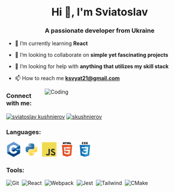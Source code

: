 <h1 align="center">Hi 👋, I'm Sviatoslav</h1>
<h3 align="center">A passionate developer from Ukraine</h3>


- 🌱 I’m currently learning **React**

- 👯 I’m looking to collaborate on **simple yet fascinating projects**

- 🤝 I’m looking for help with **anything that utilizes my skill stack**

- 📫 How to reach me **ksvyat21@gmail.com**

<img align="right" alt="Coding" width="400" src="https://cdn.dribbble.com/users/330915/screenshots/3587000/10_coding_dribbble.gif">

<h3 align="left">Connect with me:</h3>
<p align="left">
<a href="www.linkedin.com/in/sviatoslav-kushnierov-53950726b" target="blank"><img align="center" src="https://raw.githubusercontent.com/rahuldkjain/github-profile-readme-generator/master/src/images/icons/Social/linked-in-alt.svg" alt="sviatoslav kushnierov" height="30" width="40" /></a>
<a href="https://instagram.com/skushnierov" target="blank"><img align="center" src="https://raw.githubusercontent.com/rahuldkjain/github-profile-readme-generator/master/src/images/icons/Social/instagram.svg" alt="skushnierov" height="30" width="40" /></a>
</p>

<h3 align="left">Languages:</h3>
  <div>
  <img src="https://raw.githubusercontent.com/devicons/devicon/master/icons/cplusplus/cplusplus-original.svg" title="CPP" alt="CPP" width="40" height="40"/>&nbsp;
  <img src="https://raw.githubusercontent.com/devicons/devicon/master/icons/python/python-original.svg" title="Python" alt="Python" width="40" height="40"/>&nbsp;
  <img src="https://raw.githubusercontent.com/devicons/devicon/master/icons/javascript/javascript-original.svg" title="JS" alt="JS" width="40" height="40"/>&nbsp;
  <img src="https://raw.githubusercontent.com/devicons/devicon/master/icons/html5/html5-original-wordmark.svg" title="HTML" alt="HTML" width="40" height="40"/>&nbsp;
  <img src="https://raw.githubusercontent.com/devicons/devicon/master/icons/css3/css3-original-wordmark.svg" title="CSS" alt="CSS" width="40" height="40"/>&nbsp;
</div>
  
<h3 align="left">Tools:</h3>
<div>
  <img src="https://www.vectorlogo.zone/logos/git-scm/git-scm-icon.svg" title="Git" alt="Git" width="40" height="40"/>&nbsp;
  <img src="https://www.vectorlogo.zone/logos/reactjs/reactjs-icon.svg" title="React" alt="React" width="40" height="40"/>&nbsp;
  <img src="https://www.vectorlogo.zone/logos/js_webpack/js_webpack-icon.svg" title="Webpack" alt="Webpack" width="40" height="40"/>&nbsp;
  <img src="https://www.vectorlogo.zone/logos/jestjsio/jestjsio-icon.svg" title="Jest" alt="Jest" width="40" height="40"/>&nbsp;
  <img src="https://www.vectorlogo.zone/logos/tailwindcss/tailwindcss-icon.svg" title="Tailwind" alt="Tailwind" width="40" height="40"/>&nbsp;
  <img src="https://www.vectorlogo.zone/logos/cmake/cmake-icon.svg" title="CMake" alt="CMake" width="40" height="40"/>&nbsp;
</div>

